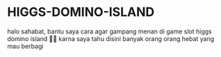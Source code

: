 # HIGGS-DOMINO-ISLAND
halo sahabat, bantu saya cara agar gampang menan di game slot higgs domino island 🙏🙏 karna saya tahu disini banyak orang orang hebat yang mau berbagi
